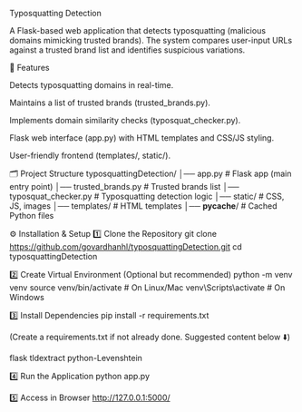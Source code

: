 Typosquatting Detection

A Flask-based web application that detects typosquatting (malicious domains mimicking trusted brands). The system compares user-input URLs against a trusted brand list and identifies suspicious variations.

🚀 Features

Detects typosquatting domains in real-time.

Maintains a list of trusted brands (trusted_brands.py).

Implements domain similarity checks (typosquat_checker.py).

Flask web interface (app.py) with HTML templates and CSS/JS styling.

User-friendly frontend (templates/, static/).

🗂 Project Structure
typosquattingDetection/
│── app.py                # Flask app (main entry point)
│── trusted_brands.py     # Trusted brands list
│── typosquat_checker.py  # Typosquatting detection logic
│── static/               # CSS, JS, images
│── templates/            # HTML templates
│── __pycache__/          # Cached Python files

⚙️ Installation & Setup
1️⃣ Clone the Repository
git clone https://github.com/govardhanhl/typosquattingDetection.git
cd typosquattingDetection

2️⃣ Create Virtual Environment (Optional but recommended)
python -m venv venv
source venv/bin/activate   # On Linux/Mac
venv\Scripts\activate      # On Windows

3️⃣ Install Dependencies
pip install -r requirements.txt


(Create a requirements.txt if not already done. Suggested content below ⬇️)

flask
tldextract
python-Levenshtein

4️⃣ Run the Application
python app.py

5️⃣ Access in Browser
http://127.0.0.1:5000/
